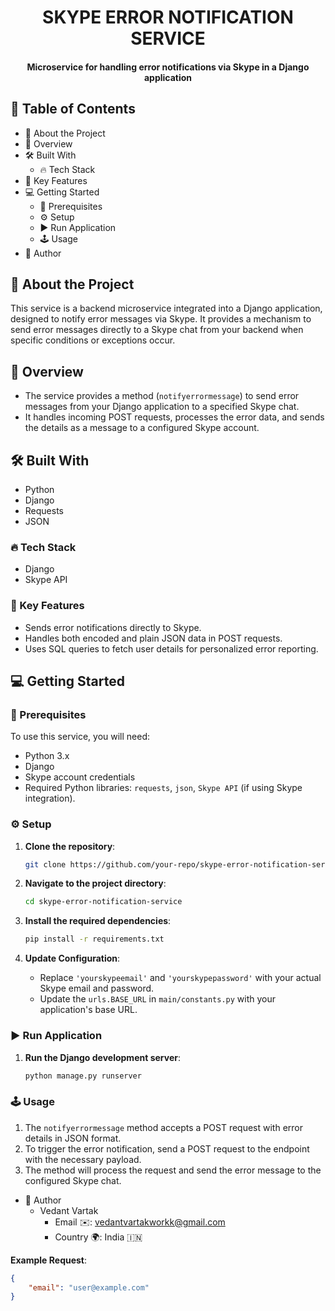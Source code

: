 <div align="center">
  <h1><b>SKYPE ERROR NOTIFICATION SERVICE</b></h1>
  <h4>Microservice for handling error notifications via Skype in a Django application</h4>
</div>

## 📗 Table of Contents

- 📖 About the Project
- 👀 Overview
- 🛠 Built With
  - 🔥 Tech Stack
- 🔑 Key Features
- 💻 Getting Started
  - 📜 Prerequisites
  - ⚙️ Setup
  - ▶️ Run Application
  - 🕹️ Usage
- 👥 Author

## 📖 About the Project

This service is a backend microservice integrated into a Django application, designed to notify error messages via Skype. It provides a mechanism to send error messages directly to a Skype chat from your backend when specific conditions or exceptions occur.

## 👀 Overview

- The service provides a method (`notifyerrormessage`) to send error messages from your Django application to a specified Skype chat.
- It handles incoming POST requests, processes the error data, and sends the details as a message to a configured Skype account.

## 🛠 Built With

- Python
- Django
- Requests
- JSON

### 🔥 Tech Stack

- Django
- Skype API

### 🔑 Key Features

- Sends error notifications directly to Skype.
- Handles both encoded and plain JSON data in POST requests.
- Uses SQL queries to fetch user details for personalized error reporting.

## 💻 Getting Started

### 📜 Prerequisites

To use this service, you will need:

- Python 3.x
- Django
- Skype account credentials
- Required Python libraries: `requests`, `json`, `Skype API` (if using Skype integration).

### ⚙️ Setup

1. **Clone the repository**:
    ```bash
    git clone https://github.com/your-repo/skype-error-notification-service.git
    ```

2. **Navigate to the project directory**:
    ```bash
    cd skype-error-notification-service
    ```

3. **Install the required dependencies**:
    ```bash
    pip install -r requirements.txt
    ```

4. **Update Configuration**:
    - Replace `'yourskypeemail'` and `'yourskypepassword'` with your actual Skype email and password.
    - Update the `urls.BASE_URL` in `main/constants.py` with your application's base URL.

### ▶️ Run Application

1. **Run the Django development server**:
    ```bash
    python manage.py runserver
    ```

### 🕹️ Usage

1. The `notifyerrormessage` method accepts a POST request with error details in JSON format.
2. To trigger the error notification, send a POST request to the endpoint with the necessary payload.
3. The method will process the request and send the error message to the configured Skype chat.

- 👥 Author
  - Vedant Vartak
    - Email ✉️: vedantvartakworkk@gmail.com
    - Country 🌍: India 🇮🇳

**Example Request**:

```json
{
    "email": "user@example.com"
}



